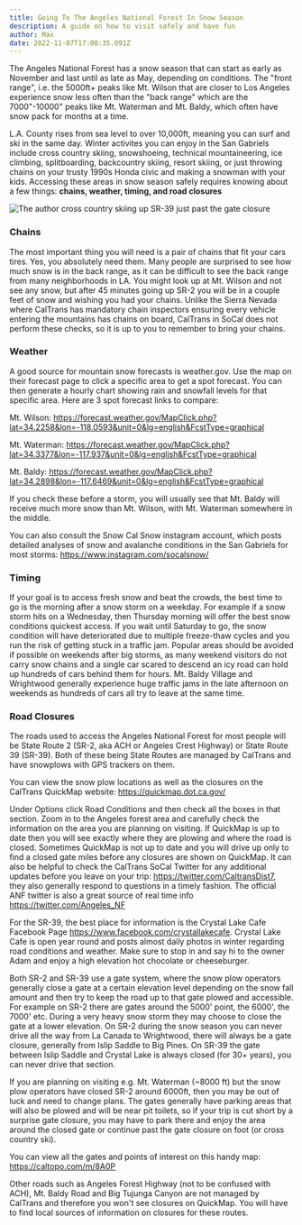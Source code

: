 ```yaml
---
title: Going To The Angeles National Forest In Snow Season
description: A guide on how to visit safely and have fun
author: Max
date: 2022-11-07T17:08:35.091Z
---
```

The Angeles National Forest has a snow season that can start as early as November and last until as late as May, depending on conditions. The "front range", i.e. the 5000ft+ peaks like Mt. Wilson that are closer to Los Angeles experience snow less often than the "back range" which are the 7000"-10000" peaks like Mt. Waterman and Mt. Baldy, which often have snow pack for months at a time. 

L.A. County rises from sea level to over 10,000ft, meaning you can surf and ski in the same day. Winter activites you can enjoy in the San Gabriels include cross country skiing, snowshoeing, technical mountaineering, ice climbing, splitboarding, backcountry skiing, resort skiing, or just throwing chains on your trusty 1990s Honda civic and making a snowman with your kids. Accessing these areas in snow season safely requires knowing about a few things: **chains, weather, timing, and road closures**

![](/static/img/IMG_20191130_105302.jpg "The author cross country skiing up SR-39 just past the gate closure")

### **Chains**

The most important thing you will need is a pair of chains that fit your cars tires. Yes, you absolutely need them. Many people are surprised to see how much snow is in the back range, as it can be difficult to see the back range from many neighborhoods in LA. You might look up at Mt. Wilson and not see any snow, but after 45 minutes going up SR-2 you will be in a couple feet of snow and wishing you had your chains. Unlike the Sierra Nevada where CalTrans has mandatory chain inspectors ensuring every vehicle entering the mountains has chains on board, CalTrans in SoCal does not perform these checks, so it is up to you to remember to bring your chains.

### Weather

A good source for mountain snow forecasts is weather.gov. Use the map on their forecast page to click a specific area to get a spot forecast. You can then generate a hourly chart showing rain and snowfall levels for that specific area. Here are 3 spot forecast links to compare:

Mt. Wilson: https://forecast.weather.gov/MapClick.php?lat=34.2258&lon=-118.0593&unit=0&lg=english&FcstType=graphical

Mt. Waterman: https://forecast.weather.gov/MapClick.php?lat=34.3377&lon=-117.937&unit=0&lg=english&FcstType=graphical

Mt. Baldy: https://forecast.weather.gov/MapClick.php?lat=34.2898&lon=-117.6469&unit=0&lg=english&FcstType=graphical

If you check these before a storm, you will usually see that Mt. Baldy will receive much more snow than Mt. Wilson, with Mt. Waterman somewhere in the middle. 

You can also consult the Snow Cal Snow instagram account, which posts detailed analyses of snow and avalanche conditions in the San Gabriels for most storms: https://www.instagram.com/socalsnow/

### Timing

If your goal is to access fresh snow and beat the crowds, the best time to go is the morning after a snow storm on a weekday. For example if a snow storm hits on a Wednesday, then Thursday morning will offer the best snow conditions quickest access. If you wait until Saturday to go, the snow condition will have deteriorated due to multiple freeze-thaw cycles and you run the risk of getting stuck in a traffic jam. Popular areas should be avoided if possible on weekends after big storms, as many weekend visitors do not carry snow chains and a single car scared to descend an icy road can hold up hundreds of cars behind them for hours. Mt. Baldy Village and Wrightwood generally experience huge traffic jams in the late afternoon on weekends as hundreds of cars all try to leave at the same time.

### **Road Closures**

The roads used to access the Angeles National Forest for most people will be State Route 2 (SR-2, aka ACH or Angeles Crest Highway) or State Route 39 (SR-39). Both of these being State Routes are managed by CalTrans and have snowplows with GPS trackers on them.

You can view the snow plow locations as well as the closures on the CalTrans QuickMap website: https://quickmap.dot.ca.gov/

Under Options click Road Conditions and then check all the boxes in that section. Zoom in to the Angeles forest area and carefully check the information on the area you are planning on visiting. If QuickMap is up to date then you will see exactly where they are plowing and where the road is closed. Sometimes QuickMap is not up to date and you will drive up only to find a closed gate miles before any closures are shown on QuickMap. It can also be helpful to check the CalTrans SoCal Twitter for any additional updates before you leave on your trip: https://twitter.com/CaltransDist7, they also generally respond to questions in a timely fashion. The official ANF twitter is also a great source of real time info https://twitter.com/Angeles_NF

For the SR-39, the best place for information is the Crystal Lake Cafe Facebook Page https://www.facebook.com/crystallakecafe. Crystal Lake Cafe is open year round and posts almost daily photos in winter regarding road conditions and weather. Make sure to stop in and say hi to the owner Adam and enjoy a high elevation hot chocolate or cheeseburger.

Both SR-2 and SR-39 use a gate system, where the snow plow operators generally close a gate at a certain elevation level depending on the snow fall amount and then try to keep the road up to that gate plowed and accessible. For example on SR-2 there are gates around the 5000' point, the 6000', the 7000' etc. During a very heavy snow storm they may choose to close the gate at a lower elevation. On SR-2 during the snow season you can never drive all the way from La Canada to Wrightwood, there will always be a gate closure, generally from Islip Saddle to Big Pines. On SR-39 the gate between Islip Saddle and Crystal Lake is always closed (for 30+ years), you can never drive that section.

If you are planning on visiting e.g. Mt. Waterman (~8000 ft) but the snow plow operators have closed SR-2 around 6000ft, then you may be out of luck and need to change plans. The gates generally have parking areas that will also be plowed and will be near pit toilets, so if your trip is cut short by a surprise gate closure, you may have to park there and enjoy the area around the closed gate or continue past the gate closure on foot (or cross country ski). 

You can view all the gates and points of interest on this handy map: https://caltopo.com/m/8A0P

Other roads such as Angeles Forest Highway (not to be confused with ACH), Mt. Baldy Road and Big Tujunga Canyon are not managed by CalTrans and therefore you won't see closures on QuickMap. You will have to find local sources of information on closures for these routes.